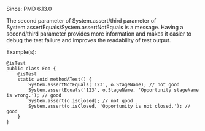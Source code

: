 Since: PMD 6.13.0

The second parameter of System.assert/third parameter of System.assertEquals/System.assertNotEquals is a message.
Having a second/third parameter provides more information and makes it easier to debug the test failure and
improves the readability of test output.

Example(s):
```
@isTest
public class Foo {
    @isTest
    static void methodATest() {
        System.assertNotEquals('123', o.StageName); // not good
        System.assertEquals('123', o.StageName, 'Opportunity stageName is wrong.'); // good
        System.assert(o.isClosed); // not good
        System.assert(o.isClosed, 'Opportunity is not closed.'); // good
    }
}
```

